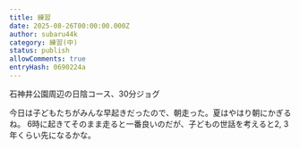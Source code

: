 ```yaml
---
title: 練習
date: 2025-08-26T00:00:00.000Z
author: subaru44k
category: 練習(中)
status: publish
allowComments: true
entryHash: 0690224a
---
```

石神井公園周辺の日陰コース、30分ジョグ

今日は子どもたちがみんな早起きだったので、朝走った。夏はやはり朝にかぎるね。
6時に起きてそのまま走ると一番良いのだが、子どもの世話を考えると2, 3年くらい先になるかな。

